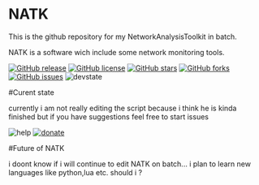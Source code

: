 # NATK
This is the github repository for my NetworkAnalysisToolkit in batch.



NATK is a software wich include some network monitoring tools.

[![GitHub release](https://img.shields.io/github/release/qubyte/rubidium.svg?style=plastic)](https://github.com/Wikiwiki007/NATKhttps://github.com/Wikiwiki007/NATK)
[![GitHub license](https://img.shields.io/badge/license-GPLv2-blue.svg)](https://raw.githubusercontent.com/Wikiwiki007/NATK/master/LICENSE)
[![GitHub stars](https://img.shields.io/github/stars/Wikiwiki007/NATK.svg)](https://github.com/Wikiwiki007/NATK/stargazers)
[![GitHub forks](https://img.shields.io/github/forks/Wikiwiki007/NATK.svg)](https://github.com/Wikiwiki007/NATK/network)
[![GitHub issues](https://img.shields.io/github/issues/Wikiwiki007/NATK.svg)](https://github.com/Wikiwiki007/NATK/issues)
![devstate](https://img.shields.io/badge/Current%20state-Inactive%20-red.svg)

#Curent state

currently i am not really editing the script because i think he is kinda finished but if you have suggestions feel free to start issues

![help](https://img.shields.io/badge/I%20need-Suggestions!-brightgreen.svg)
[![donate](https://img.shields.io/badge/Donate-1%24-pink.svg)](https://paetron.com/Wikiwiki007)

#Future of NATK

i doont know if i will continue to edit NATK on batch... i plan to learn new languages like python,lua etc. should i ?
